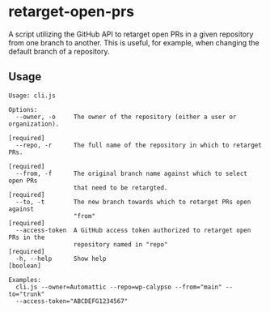 # retarget-open-prs

A script utilizing the GitHub API to retarget open PRs in a given repository from one branch to another. This is useful, for example, when changing the default branch of a repository.

## Usage

```
Usage: cli.js

Options:
  --owner, -o     The owner of the repository (either a user or organization).
                                                                 [required]
  --repo, -r      The full name of the repository in which to retarget PRs.
                                                                 [required]
  --from, -f      The original branch name against which to select open PRs
                  that need to be retargted.                     [required]
  --to, -t        The new branch towards which to retarget PRs open against
                  "from"                                         [required]
  --access-token  A GitHub access token authorized to retarget open PRs in the
                  repository named in "repo"                     [required]
  -h, --help      Show help                                       [boolean]

Examples:
  cli.js --owner=Automattic --repo=wp-calypso --from="main" --to="trunk"
  --access-token="ABCDEFG1234567"
```
